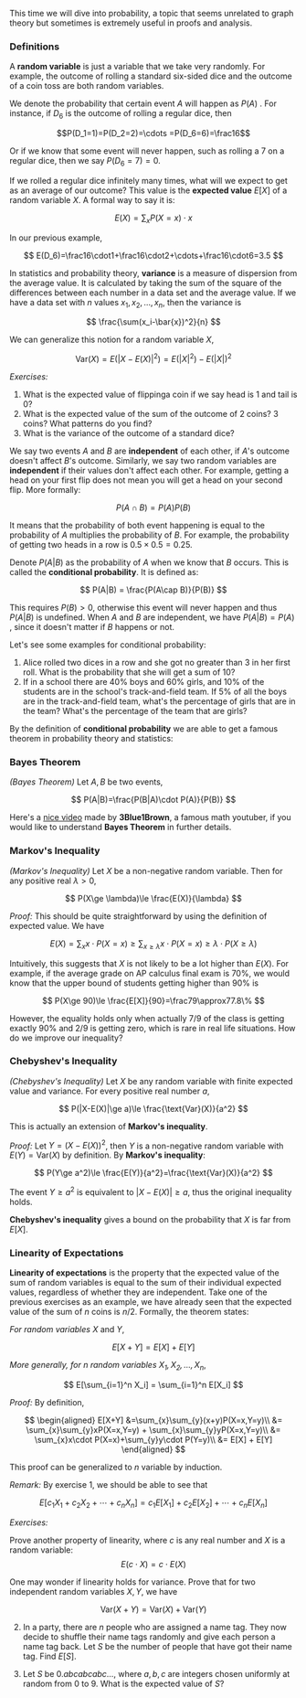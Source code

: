This time we will dive into probability, a topic that seems unrelated to graph theory but sometimes is extremely useful in proofs and analysis. 

### Definitions

A **random variable** is just a variable that we take very randomly. For example, the outcome of rolling a standard six-sided dice and the outcome of a coin toss are both random variables.

We denote the probability that certain event $A$ will happen as $P(A)$ . For instance, if $D_6$ is the outcome of rolling a regular dice, then



$$P(D_1=1)=P(D_2=2)=\cdots =P(D_6=6)=\frac16$$



Or if we know that some event will never happen, such as rolling a 7 on a regular dice, then we say $P(D_6=7)=0$.

If we rolled a regular dice infinitely many times, what will we expect to get as an average of our outcome? This value is the **expected value** $E[X]$ of a random variable $X$. A formal way to say it is:


$$
E(X)=\sum_{x}P(X=x)\cdot x
$$


In our previous example, 


$$
E(D_6)=\frac16\cdot1+\frac16\cdot2+\cdots+\frac16\cdot6=3.5
$$

In statistics and probability theory, **variance** is a measure of dispersion from the average value. It is calculated by taking the sum of the square of the differences between each number in a data set and the average value. If we have a data set with $n$ values $x_1,x_2,\dots,x_n$, then the variance is 


$$
\frac{\sum(x_i-\bar{x})^2}{n}
$$


We can generalize this notion for a random variable $X$, 


$$
\text{Var}(X) =E(|X-E(X)|^2)=E(|X|^2)-E(|X|)^2
$$


*Exercises:*

1. What is the expected value of flippinga coin if we say head is 1 and tail is 0?
2. What is the expected value of the sum of the outcome of 2 coins? 3 coins? What patterns do you find?
3. What is the variance of the outcome of a standard dice?

We say two events $A$ and $B$ are **independent** of each other, if $A$'s outcome doesn't affect $B$'s outcome. Similarly, we say two random variables are **independent** if their values don't affect each other. For example, getting a head on your first flip does not mean you will get a head on your second flip. More formally:


$$
P(A\cap B)=P(A)P(B)
$$


It means that the probability of both event happening is equal to the probability of $A$ multiplies the probability of $B$. For example, the probability of getting two heads in a row is $0.5\times 0.5=0.25$. 

Denote $P(A|B)$ as the probability of $A$ when we know that $B$ occurs. This is called the **conditional probability**. It is defined as:


$$
P(A|B) = \frac{P(A\cap B)}{P(B)}
$$

This requires $P(B) > 0$, otherwise this event will never happen and thus $P(A|B)$ is undefined. When $A$ and $B$ are independent, we have $P(A|B)=P(A)$ , since it doesn't matter if $B$ happens or not.

Let's see some examples for conditional probability:

1. Alice rolled two dices in a row and she got no greater than 3 in her first roll. What is the probability that she will get a sum of 10?
2. If in a school there are $40\%$ boys and $60\%$ girls, and $10\%$ of the students are in the school's track-and-field team. If $5\%$ of all the boys are in the track-and-field team, what's the percentage of girls that are in the team? What's the percentage of the team that are girls?

By the definition of **conditional probability** we are able to get a famous theorem in probability theory and statistics:

### Bayes Theorem

*(Bayes Theorem)* Let $A,B$ be two events, 

$$
P(A|B)=\frac{P(B|A)\cdot P(A)}{P(B)}
$$

Here's a [nice video](https://www.youtube.com/watch?v=HZGCoVF3YvM) made by **3Blue1Brown**, a famous math youtuber, if you would like to understand **Bayes Theorem** in further details.

### Markov's Inequality

*(Markov's Inequality)* Let $X$ be a non-negative random variable. Then for any positive real $\lambda >0$,


$$
P(X\ge \lambda)\le \frac{E(X)}{\lambda}
$$


*Proof:* This should be quite straightforward by using the definition of expected value. We have


$$
E(X)=\sum_{x}x\cdot P(X=x)\ge \sum_{x\ge \lambda}x\cdot P(X=x)\ge \lambda\cdot P(X\ge \lambda)
$$


Intuitively, this suggests that $X$ is not likely to be a lot higher than $E(X)$. For example, if the average grade on AP calculus final exam is 70%, we would know that the upper bound of students getting higher than 90% is


$$
P(X\ge 90)\le \frac{E[X]}{90}=\frac79\approx77.8\%
$$


However, the equality holds only when actually $7/9$ of the class is getting exactly 90% and $2/9$ is getting zero, which is rare in real life situations. How do we improve our inequality?

### Chebyshev's Inequality

*(Chebyshev's Inequality)* Let $X$ be any random variable with finite expected value and variance. For every positive real number $a$,


$$
P(|X-E(X)|\ge a)\le \frac{\text{Var}(X)}{a^2}
$$


This is actually an extension of **Markov's inequality**.

*Proof:* Let $Y=(X-E(X))^2$, then $Y$ is a non-negative random variable with $E(Y)=\text{Var}(X)$ by definition. By **Markov's inequality**:


$$
P(Y\ge a^2)\le \frac{E(Y)}{a^2}=\frac{\text{Var}(X)}{a^2}
$$


The event $Y\ge a^2$ is equivalent to $|X-E(X)|\ge a$, thus the original inequality holds.

**Chebyshev's inequality** gives a bound on the probability that $X$ is far from $E[X]$.

### Linearity of Expectations

**Linearity of expectations** is the property that the expected value of the sum of random variables is equal to the sum of their individual expected values, regardless of whether they are independent. Take one of the previous exercises as an example, we have already seen that the expected value of the sum of $n$ coins is $n/2$. Formally, the theorem states:

*For random variables* $X$ and $Y$, 


$$
E[X+Y]=E[X] + E[Y]
$$


*More generally, for $n$ random variables $X_1,X_2,\dots,X_n$*,


$$
E[\sum_{i=1}^n X_i] = \sum_{i=1}^n E[X_i]
$$


*Proof:* By definition,


$$
\begin{aligned}
E[X+Y] &=\sum_{x}\sum_{y}(x+y)P(X=x,Y=y)\\
&= \sum_{x}\sum_{y}xP(X=x,Y=y) + \sum_{x}\sum_{y}yP(X=x,Y=y)\\
&= \sum_{x}x\cdot P(X=x)+\sum_{y}y\cdot P(Y=y)\\
&= E[X] + E[Y]
\end{aligned}
$$

This proof can be generalized to $n$ variable by induction.

*Remark:* By exercise $1$, we should be able to see that 


$$
E[c_1X_1+c_2X_2+\cdots+c_nX_n]=c_1E[X_1] + c_2E[X_2]+\cdots + c_nE[X_n]
$$


*Exercises:* 

Prove another property of linearity, where $c$ is any real number and $X$ is a random variable:
$$
E(c\cdot X)=c\cdot E(X)
$$

One may wonder if linearity holds for variance. Prove that for two independent random variables $X,Y$, we have


$$
\text{Var}(X+Y) = \text{Var}(X)+\text{Var}(Y)
$$


2. In a party, there are $n$ people who are assigned a name tag. They now decide to shuffle their name tags randomly and give each person a name tag back. Let $S$ be the number of people that have got their name tag. Find $E[S]$.

3. Let $S$ be $0.abcabcabc\dots$, where $a,b,c$ are integers chosen uniformly at random from $0$ to $9$. What is the expected value of $S$?







